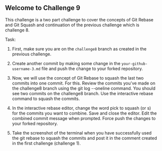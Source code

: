## Welcome to Challenge 9

This challenge is a two part challenge to cover the concepts of Git Rebase and Git Squash and continuation of the previous challenge which is challenge 8. 



Task: 

1. First, make sure you are on the ``challenge8`` branch as created in the previous challenge. 

2. Create another commit by making some change in the ``your-github-username-3.md`` file and push the change to your forked repository.

3. Now, we will use the concept of Git Rebase to squash the last two commits into one commit.
For this. Review the commits you've made on the challenge8 branch using the git log --oneline command. You should see two commits on the challenge8 branch. Use the interactive rebase command to squash the commits.

4. In the interactive rebase editor, change the word pick to squash (or s) for the commits you want to combine. Save and close the editor. Edit the combined commit message when prompted. Force push the changes to your forked repository. 

5. Take the screenshot of the terminal when you have successfully used the git rebase to squash the commits and post it in the comment created in the first challenge (challenge 1). 

